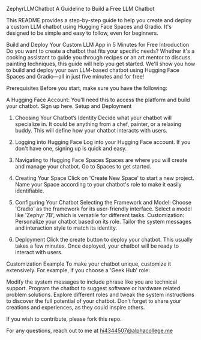 ZephyrLLMChatbot
A Guideline to Build a Free LLM Chatbot

This README provides a step-by-step guide to help you create and deploy a custom LLM chatbot using Hugging Face Spaces and Gradio. It's designed to be simple and easy to follow, even for beginners.

Build and Deploy Your Custom LLM App in 5 Minutes for Free
Introduction
Do you want to create a chatbot that fits your specific needs? Whether it's a cooking assistant to guide you through recipes or an art mentor to discuss painting techniques, this guide will help you get started. We'll show you how to build and deploy your own LLM-based chatbot using Hugging Face Spaces and Gradio—all in just five minutes and for free!

Prerequisites
Before you start, make sure you have the following:

A Hugging Face Account: You'll need this to access the platform and build your chatbot. Sign up here.
Setup and Deployment
1. Choosing Your Chatbot’s Identity
Decide what your chatbot will specialize in. It could be anything from a chef, painter, or a relaxing buddy. This will define how your chatbot interacts with users.

2. Logging into Hugging Face
Log into your Hugging Face account. If you don't have one, signing up is quick and easy.

3. Navigating to Hugging Face Spaces
Spaces are where you will create and manage your chatbot. Go to Spaces to get started.

4. Creating Your Space
Click on 'Create New Space' to start a new project. Name your Space according to your chatbot's role to make it easily identifiable.

5. Configuring Your Chatbot
Selecting the Framework and Model: Choose 'Gradio' as the framework for its user-friendly interface. Select a model like 'Zephyr 7B', which is versatile for different tasks.
Customization: Personalize your chatbot based on its role. Tailor the system messages and interaction style to match its identity.
6. Deployment
Click the create button to deploy your chatbot. This usually takes a few minutes. Once deployed, your chatbot will be ready to interact with users.

Customization Example
To make your chatbot unique, customize it extensively. For example, if you choose a 'Geek Hub' role:

Modify the system messages to include phrase like you are technical support.
Program the chatbot to suggest software or hardware related problem solutions.
Explore different roles and tweak the system instructions to discover the full potential of your chatbot. Don’t forget to share your creations and experiences, as they could inspire others.

If you wish to contribute, please fork this repo.

For any questions, reach out to me at hi4344507@alphacollege.me
